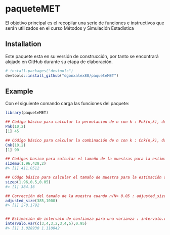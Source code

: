 <!-- README.md is generated from README.Rmd. Please edit that file -->

# paqueteMET

<!-- badges: start -->
<!-- badges: end -->

El objetivo principal es el recopilar una serie de funciones e
instructivos que serán utilizados en el curso Métodos y Simulación 
Estadística 

## Installation

Este paquete esta en su versión de construcción, por tanto se encontrará
alojado en GitHub durante su etapa de elaboración.

``` r
# install.packages("devtools")
devtools::install_github("dgonxalex80/paqueteMET")
```

## Example

Con el siguiente comando carga las funciones del paquete:

``` r
library(paqueteMET)

## Código básico para calcular la permutacion de n con k : Pnk(n,k), donde n y k son números enteros
Pnk(10,2)
[1] 45

## Código básico para calcular la combinación de n con k : Cnk(n,k), donde n y k son números enteros
Cnk(10,2)
[1] 90

## Códigos basico para calcular el tamaño de la muestras para la estimación de la media con una confianza del 95%, una varianza estimada de 428 y un error de muestreo de 2 : (sizemu(perc_normal,varianza,error))
sizemu(1.96,428,2) 
#> [1] 411.0512

## Códgo básico para calcular el tamaño de muestra para la estimación de una proporción con un nivel de confianza del 95%, prop=0.5 y un error de muestreo de 0.05  (sizep(perc_normal,prop,error))
sizep(1.96,0.5,0.05)
#> [1] 384.16

## Corrección del tamaño de la muestra cuando n/N> 0.05 : adjusted_size(n,N)
adjusted_size(385,1000)
#> [1] 278.1792


## Estimación de intervalo de confianza para una varianza : intervalo.var(x,98)
intervalo.var(c(3,4,3,2,3,4,5),0.95)
#> [1] 1.028930 1.110042

```
